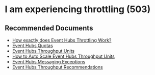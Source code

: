 <properties
    pageTitle="I am experiencing throttling (503)"
    description="I am experiencing throttling (503)"
    service="microsoft.eventhub"
    resource="namespaces"
    ms.author="v-miegge, chiragpa"
    authors="v-miegge"
    displayOrder=""
    selfHelpType="generic"
    supportTopicIds="32636939"
    resourceTags=""
    productPesIds="16125"
    cloudEnvironments="public,BlackForest,Fairfax, usnat, ussec"
    articleId="536c9bb5-f086-438b-9f5f-c7386f52257b"
	ownershipId="AzureMessaging_Common"
/>

# I am experiencing throttling (503)

## **Recommended Documents**

* [How exactly does Event Hubs Throttling Work?](https://blogs.msdn.microsoft.com/servicebus/2015/07/16/how-exactly-does-event-hubs-throttling-work/)<br>
* [Event Hubs Quotas](https://docs.microsoft.com/azure/event-hubs/event-hubs-quotas)<br>
* [Event Hubs Throughput Units](https://docs.microsoft.com/azure/event-hubs/event-hubs-faq#throughput-units)<br>
* [How to Auto Scale Event Hubs Throughput Units](https://docs.microsoft.com/azure/event-hubs/event-hubs-faq#throughput-units)<br>
* [Event Hubs Messaging Exceptions](https://docs.microsoft.com/azure/event-hubs/event-hubs-messaging-exceptions)<br>
* [Event Hubs Throughput Recommendations](https://vincentlauzon.com/2018/06/05/event-hubs-ingestion-performance-and-throughput/)
